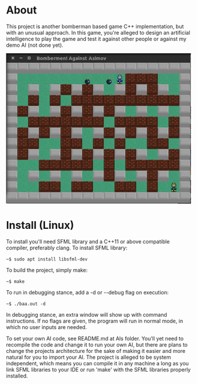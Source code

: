 # About

This project is another bomberman based game C++ implementation, but with an unusual approach. In this game, you're alleged
to design an artificial intelligence to play the game and test it against other people or against my demo AI (not done yet).

![](screenshot.png)

# Install (Linux)

To install you'll need SFML library and a C++11 or above compatible compiler, preferably clang. To install SFML library:

	~$ sudo apt install libsfml-dev

To build the project, simply make:

	~$ make

To run in debugging stance, add a -d or --debug flag on execution:

	~$ ./baa.out -d

In debugging stance, an extra window will show up with command instructions. If no flags are given, the program will run in normal mode, in which no user inputs are needed.

To set your own AI code, see README.md at AIs folder. You'll yet need to recompile the code and change it to run your own AI, but there are plans to change the projects architecture for the sake of making it easier and more natural for you to import your AI.
The project is alleged to be system independent, which means you can compile it in any machine a long as you link SFML libraries to your IDE or run 'make' with the SFML libraries properly installed.
